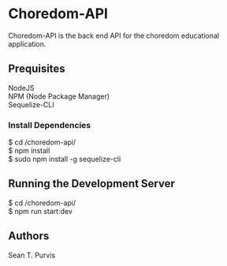 # Choredom-API
Choredom-API is the back end API for the choredom educational application.

## Prequisites
NodeJS  
NPM (Node Package Manager)  
Sequelize-CLI

### Install Dependencies
$ cd /choredom-api/  
$ npm install  
$ sudo npm install -g sequelize-cli

## Running the Development Server
$ cd /choredom-api/  
$ npm run start:dev

## Authors
Sean T. Purvis
